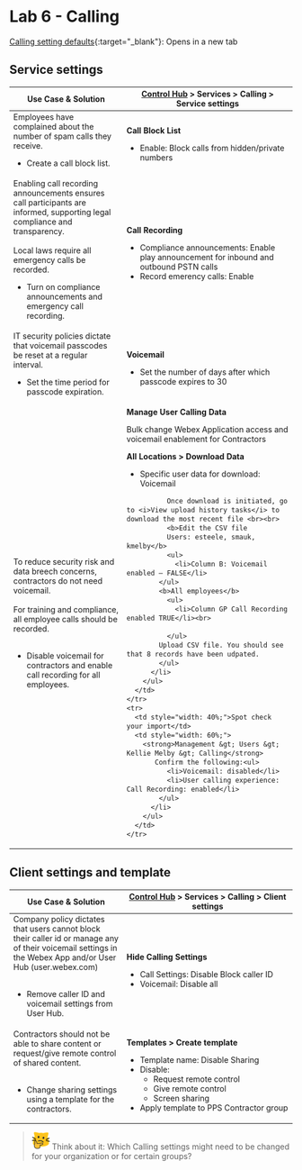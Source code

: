 # Lab 6 - Calling

[Calling setting defaults](template_assets/CallingSettings.pdf){:target="_blank"}: Opens in a new tab<br>
## Service settings
<table>
  <thead>
    <tr>
      <th style="width: 40%;">Use Case & Solution</th>
      <th style="width: 60%;"><a href="http://admin.webex.com/" target="_blank">Control Hub</a> &gt; Services &gt; Calling &gt; Service settings</th>
    </tr>
  </thead>
  <tbody>
    <tr>
      <td style="width: 40%;">Employees have complained about the number of spam calls they receive.<br>   <ul>
                <li> Create a call block list.</li>
                </ul>
      </td>
      <td style="width: 60%;">
        <p><strong>Call Block List</strong></p>
        <ul>
          <li>Enable: Block calls from hidden/private numbers</li>
        </ul>
      </td>
    </tr>
    <tr>
       <tr>
      <td style="width: 40%;">Enabling call recording announcements ensures call participants are informed, supporting legal compliance and transparency.   <br><br> Local laws require all emergency calls be recorded.<ul>
                <li> Turn on compliance announcements and emergency call recording.</li>
                </ul>
      </td>
      <td style="width: 60%;">
        <p><strong>Call Recording</strong></p>
        <ul>
          <li>Compliance announcements: Enable play announcement for inbound and outbound PSTN calls</li>
          <li>Record emerency calls: Enable</li>
        </ul>
      </td>
    </tr>
    <tr>
      <td style="width: 40%;">IT security policies dictate that voicemail passcodes be reset at a regular interval.<br>   <ul>
                <li> Set the time period for passcode expiration.</li>
                </ul>
      </td>
      <td style="width: 60%;">
        <p><strong>Voicemail</strong></p>
        <ul>
          <li>Set the number of days after which passcode expires to 30</li>
        </ul>
      </td>
    </tr>
      <td style="width: 40%;">To reduce security risk and data breech concerns, contractors do not need voicemail.<br><br>
      For training and compliance, all employee calls should be recorded.<br><ul><br>
                <li> Disable voicemail for contractors and enable call recording for all employees.</li>
                </ul>
      </td>
      <td style="width: 60%;">
        <strong>Manage User Calling Data</strong>
            <p>Bulk change Webex Application access and voicemail enablement for Contractors</p>
              <p><b>All Locations &gt; Download Data</b></p>
<ul><li>Specific user data for download: Voicemail</li></ul>

              Once download is initiated, go to <i>View upload history tasks</i> to download the most recent file <br><br>
              <b>Edit the CSV file
              Users: esteele, smauk, kmelby</b>
              <ul>
                <li>Column B: Voicemail enabled – FALSE</li>
            </ul>
            <b>All employees</b>
              <ul>
                <li>Column GP Call Recording enabled TRUE</li><br>
            
              </ul>
            Upload CSV file. You should see that 8 records have been udpated.
            </ul>
          </li>
        </ul>
      </td>
    </tr>
    <tr>
      <td style="width: 40%;">Spot check your import</td>
      <td style="width: 60%;">
        <strong>Management &gt; Users &gt; Kellie Melby &gt; Calling</strong>
           Confirm the following:<ul>
              <li>Voicemail: disabled</li>
              <li>User calling experience: Call Recording: enabled</li>
            </ul>
          </li>
        </ul>
      </td>
    </tr>
  </tbody>
</table>

## Client settings and template
<table>
  <thead>
    <tr>
      <th style="width: 40%;"><strong>Use Case & Solution</strong></th>
      <th style="width: 60%;"><strong><a href="http://admin.webex.com/" target="_blank">Control Hub</a> &gt; Services &gt; Calling &gt; Client settings</strong></th>
    </tr>
  </thead>
  <tbody>
    <tr>
      <td style="width: 40%;">Company policy dictates that users cannot block their caller id or manage any of their voicemail settings in the Webex App and/or User Hub (user.webex.com)  <ul><br>
                <li> Remove caller ID and voicemail settings from User Hub.</li>
                </ul></td>
      <td style="width: 60%;">
        <p><strong>Hide Calling Settings</strong></p>
        <ul>
          <li>Call Settings: Disable Block caller ID</li>
          <li>Voicemail: Disable all</li>
        </ul>
      </td>
    </tr>
    <tr>
      <td style="width: 40%;">Contractors should not be able to share content or request/give remote control of shared content.  <ul><br>
                <li> Change sharing settings using a template for the contractors.</li>
                </ul></td>
      <td style="width: 60%;">
        <p><strong>Templates &gt; Create template</strong></p>
        <ul>
          <li>Template name: Disable Sharing</li>
          <li>Disable:
          <ul><li>Request remote control</li>
          <li>Give remote control</li>
          <li>Screen sharing</li>
          </ul><li>Apply template to PPS Contractor group</li>
      </td>
    </tr>
  </tbody>
</table>


>![Think About It](template_assets/thinkingcat.png) Think about it: Which Calling settings might need to be changed for your organization or for certain groups?


